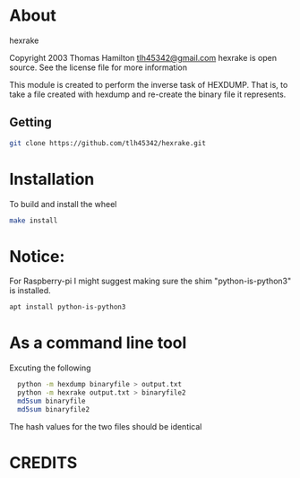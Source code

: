 # About

hexrake

Copyright 2003 Thomas Hamilton tlh45342@gmail.com
hexrake is open source.  See the license file for more information

This module is created to perform the inverse task of HEXDUMP.
That is, to take a file created with hexdump and re-create the binary file it represents.

## Getting

```bash
git clone https://github.com/tlh45342/hexrake.git
```

# Installation

To build and install the wheel

```bash
make install
```

# Notice:

For Raspberry-pi I might suggest making sure the shim "python-is-python3" is installed.

```bash
apt install python-is-python3
```

# As a command line tool

  Excuting the following

```bash
  python -m hexdump binaryfile > output.txt
  python -m hexrake output.txt > binaryfile2
  md5sum binaryfile
  md5sum binaryfile2
```
 
  The hash values for the two files should be identical
  
# CREDITS
